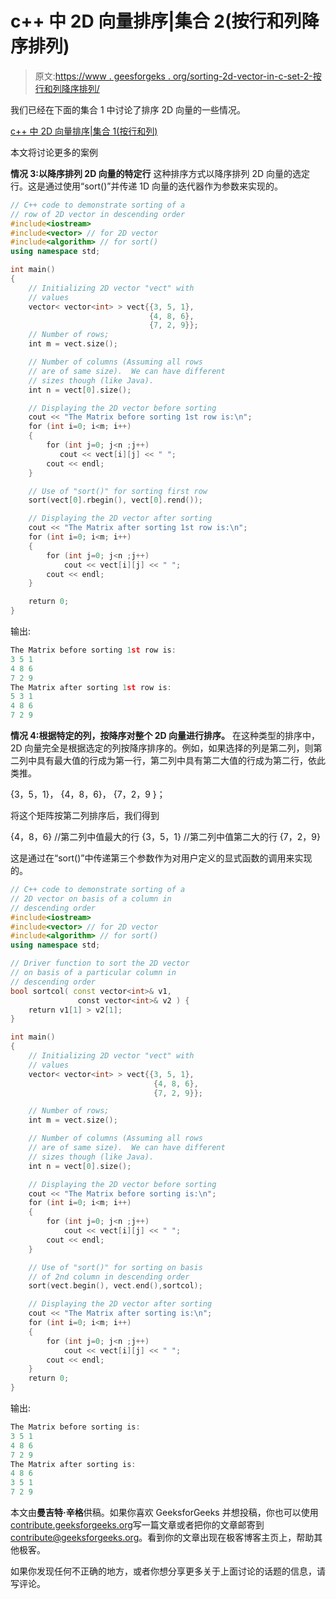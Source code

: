 # c++ 中 2D 向量排序|集合 2(按行和列降序排列)

> 原文:[https://www . geesforgeks . org/sorting-2d-vector-in-c-set-2-按行和列降序排列/](https://www.geeksforgeeks.org/sorting-2d-vector-in-c-set-2-in-descending-order-by-row-and-column/)

我们已经在下面的集合 1 中讨论了排序 2D 向量的一些情况。

[c++ 中 2D 向量排序|集合 1(按行和列)](https://www.geeksforgeeks.org/sorting-2d-vector-in-c-set-1-by-row-and-column/)

本文将讨论更多的案例

**情况 3:以降序排列 2D 向量的特定行**
这种排序方式以降序排列 2D 向量的选定行。这是通过使用“sort()”并传递 1D 向量的迭代器作为参数来实现的。

```cpp
// C++ code to demonstrate sorting of a
// row of 2D vector in descending order
#include<iostream>
#include<vector> // for 2D vector
#include<algorithm> // for sort()
using namespace std;

int main()
{
    // Initializing 2D vector "vect" with
    // values
    vector< vector<int> > vect{{3, 5, 1},
                               {4, 8, 6},
                               {7, 2, 9}};
    // Number of rows;
    int m = vect.size();

    // Number of columns (Assuming all rows
    // are of same size).  We can have different
    // sizes though (like Java).
    int n = vect[0].size();

    // Displaying the 2D vector before sorting
    cout << "The Matrix before sorting 1st row is:\n";
    for (int i=0; i<m; i++)
    {
        for (int j=0; j<n ;j++)
           cout << vect[i][j] << " ";
        cout << endl;
    }

    // Use of "sort()" for sorting first row
    sort(vect[0].rbegin(), vect[0].rend());

    // Displaying the 2D vector after sorting
    cout << "The Matrix after sorting 1st row is:\n";
    for (int i=0; i<m; i++)
    {
        for (int j=0; j<n ;j++)
            cout << vect[i][j] << " ";
        cout << endl;
    }

    return 0;
}
```

输出:

```cpp
The Matrix before sorting 1st row is:
3 5 1 
4 8 6 
7 2 9 
The Matrix after sorting 1st row is:
5 3 1 
4 8 6 
7 2 9 

```

**情况 4:根据特定的列，按降序对整个 2D 向量进行排序。**
在这种类型的排序中，2D 向量完全是根据选定的列按降序排序的。例如，如果选择的列是第二列，则第二列中具有最大值的行成为第一行，第二列中具有第二大值的行成为第二行，依此类推。

{3，5，1}，
{4，8，6}，
{7，2，9 }；

将这个矩阵按第二列排序后，我们得到

{4，8，6} //第二列中值最大的行
{3，5，1} //第二列中值第二大的行
{7，2，9}

这是通过在“sort()”中传递第三个参数作为对用户定义的显式函数的调用来实现的。

```cpp
// C++ code to demonstrate sorting of a
// 2D vector on basis of a column in
// descending order
#include<iostream>
#include<vector> // for 2D vector
#include<algorithm> // for sort()
using namespace std;

// Driver function to sort the 2D vector
// on basis of a particular column in 
// descending order
bool sortcol( const vector<int>& v1,
               const vector<int>& v2 ) {
    return v1[1] > v2[1];
}

int main()
{
    // Initializing 2D vector "vect" with
    // values
    vector< vector<int> > vect{{3, 5, 1},
                                {4, 8, 6},
                                {7, 2, 9}};

    // Number of rows;
    int m = vect.size();

    // Number of columns (Assuming all rows
    // are of same size).  We can have different
    // sizes though (like Java).
    int n = vect[0].size();

    // Displaying the 2D vector before sorting
    cout << "The Matrix before sorting is:\n";
    for (int i=0; i<m; i++)
    {
        for (int j=0; j<n ;j++)
            cout << vect[i][j] << " ";
        cout << endl;
    }                               

    // Use of "sort()" for sorting on basis
    // of 2nd column in descending order
    sort(vect.begin(), vect.end(),sortcol);

    // Displaying the 2D vector after sorting
    cout << "The Matrix after sorting is:\n";
    for (int i=0; i<m; i++)
    {
        for (int j=0; j<n ;j++)
            cout << vect[i][j] << " ";
        cout << endl;
    }
    return 0;
}
```

输出:

```cpp
The Matrix before sorting is:
3 5 1 
4 8 6 
7 2 9 
The Matrix after sorting is:
4 8 6 
3 5 1 
7 2 9 

```

本文由**曼吉特·辛格**供稿。如果你喜欢 GeeksforGeeks 并想投稿，你也可以使用[contribute.geeksforgeeks.org](http://www.contribute.geeksforgeeks.org)写一篇文章或者把你的文章邮寄到 contribute@geeksforgeeks.org。看到你的文章出现在极客博客主页上，帮助其他极客。

如果你发现任何不正确的地方，或者你想分享更多关于上面讨论的话题的信息，请写评论。